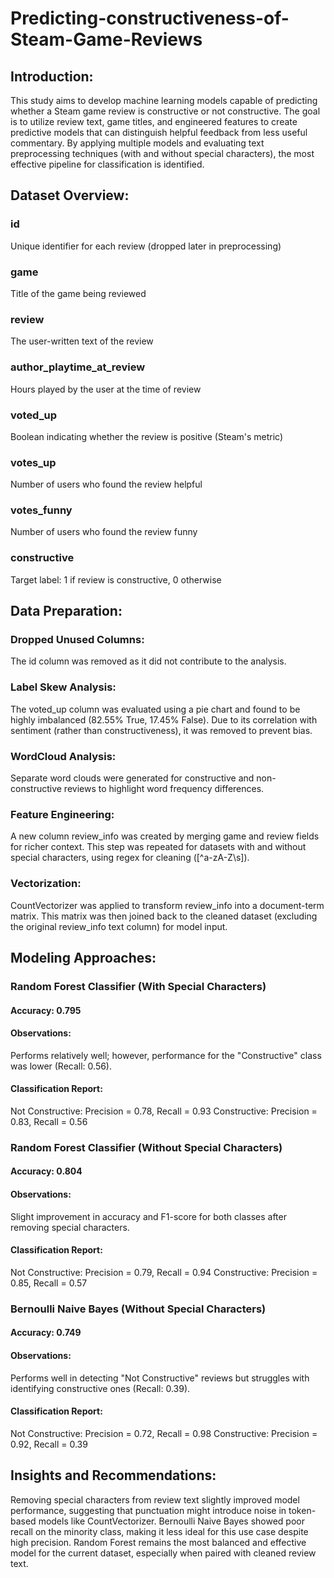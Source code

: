 # Predicting-constructiveness-of-Steam-Game-Reviews

## Introduction:
This study aims to develop machine learning models capable of predicting whether a Steam game review is constructive or not constructive. The goal is to utilize review text, game titles, and engineered features to create predictive models that can distinguish helpful feedback from less useful commentary. By applying multiple models and evaluating text preprocessing techniques (with and without special characters), the most effective pipeline for classification is identified.

## Dataset Overview:
### id	
Unique identifier for each review (dropped later in preprocessing)
### game	
Title of the game being reviewed
### review	
The user-written text of the review
### author_playtime_at_review	
Hours played by the user at the time of review
### voted_up	
Boolean indicating whether the review is positive (Steam's metric)
### votes_up	
Number of users who found the review helpful
### votes_funny	
Number of users who found the review funny
### constructive	
Target label: 1 if review is constructive, 0 otherwise

## Data Preparation:
### Dropped Unused Columns:
The id column was removed as it did not contribute to the analysis.

### Label Skew Analysis:
The voted_up column was evaluated using a pie chart and found to be highly imbalanced (82.55% True, 17.45% False).
Due to its correlation with sentiment (rather than constructiveness), it was removed to prevent bias.

### WordCloud Analysis:
Separate word clouds were generated for constructive and non-constructive reviews to highlight word frequency differences.

### Feature Engineering:
A new column review_info was created by merging game and review fields for richer context.
This step was repeated for datasets with and without special characters, using regex for cleaning ([^a-zA-Z\s]).

### Vectorization:
CountVectorizer was applied to transform review_info into a document-term matrix.
This matrix was then joined back to the cleaned dataset (excluding the original review_info text column) for model input.

## Modeling Approaches:
### Random Forest Classifier (With Special Characters)
#### Accuracy: 0.795

#### Observations:
Performs relatively well; however, performance for the "Constructive" class was lower (Recall: 0.56).

#### Classification Report:
Not Constructive: Precision = 0.78, Recall = 0.93
Constructive:     Precision = 0.83, Recall = 0.56

### Random Forest Classifier (Without Special Characters)
#### Accuracy: 0.804

#### Observations:
Slight improvement in accuracy and F1-score for both classes after removing special characters.

#### Classification Report:
Not Constructive: Precision = 0.79, Recall = 0.94
Constructive:     Precision = 0.85, Recall = 0.57


### Bernoulli Naive Bayes (Without Special Characters)
#### Accuracy: 0.749

#### Observations:
Performs well in detecting "Not Constructive" reviews but struggles with identifying constructive ones (Recall: 0.39).

#### Classification Report:
Not Constructive: Precision = 0.72, Recall = 0.98
Constructive:     Precision = 0.92, Recall = 0.39

## Insights and Recommendations:
Removing special characters from review text slightly improved model performance, suggesting that punctuation might introduce noise in token-based models like CountVectorizer.
Bernoulli Naive Bayes showed poor recall on the minority class, making it less ideal for this use case despite high precision.
Random Forest remains the most balanced and effective model for the current dataset, especially when paired with cleaned review text.


